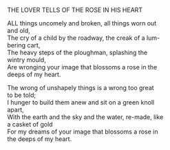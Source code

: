 THE LOVER TELLS OF THE ROSE IN HIS HEART  
  
ALL things uncomely and broken, all things worn out  
and old,  
The cry of a child by the roadway, the creak of a lum-  
bering cart,  
The heavy steps of the ploughman, splashing the  
wintry mould,  
Are wronging your image that blossoms a rose in the  
deeps of my heart.  
  
The wrong of unshapely things is a wrong too great  
to be told;  
I hunger to build them anew and sit on a green knoll  
apart,  
With the earth and the sky and the water, re-made, like  
a casket of gold  
For my dreams of your image that blossoms a rose in  
the deeps of my heart.  
